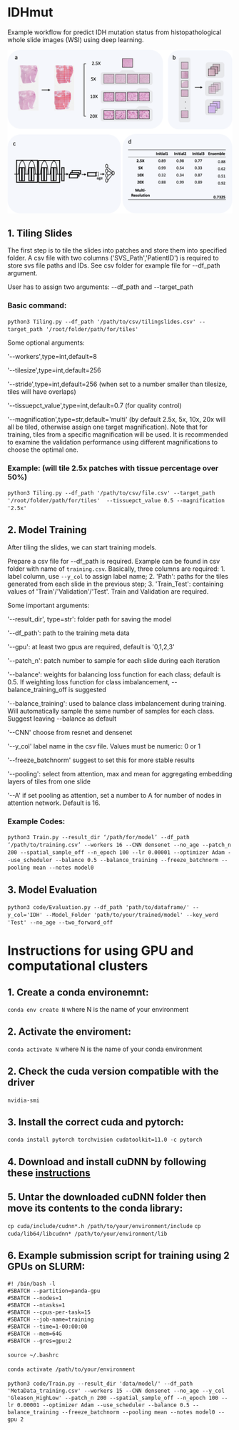 # IDHmut
Example workflow for predict IDH mutation status from histopathological whole slide images (WSI) using deep learning.
<p align="left">
  <img src="/Figures/Picture1.png" width="600" title="workflow">
</p>

## 1. Tiling Slides
The first step is to tile the slides into patches and store them into specified folder. A csv file with two columns ('SVS_Path','PatientID') is required to store svs file paths and IDs. See csv folder for example file for --df_path argument.

User has to assign two arguments: --df_path and --target_path

### Basic command:

`python3 Tiling.py --df_path '/path/to/csv/tilingslides.csv' --target_path '/root/folder/path/for/tiles' `

Some optional arguments:

'--workers',type=int,default=8

'--tilesize',type=int,default=256

'--stride',type=int,default=256 (when set to a number smaller than tilesize, tiles will have overlaps)

'--tissuepct_value',type=int,default=0.7 (for quality control)

'--magnification',type=str,default='multi' (by default 2.5x, 5x, 10x, 20x will all be tiled, otherwise assign one target magnification). Note that for training, tiles from a specific magnification will be used. It is recommended to examine the validation performance using different magnifications to choose the optimal one. 

### Example: (will tile 2.5x patches with tissue percentage over 50%)

`python3 Tiling.py --df_path '/path/to/csv/file.csv' --target_path '/root/folder/path/for/tiles'  --tissuepct_value 0.5 --magnification '2.5x'`


## 2. Model Training

After tiling the slides, we can start training models. 

Prepare a csv file for --df_path is required. Example can be found in csv folder with name of `training.csv`. Basically, three columns are required: 1. label column, use `--y_col` to assign label name; 2. 'Path': paths for the tiles generated from each slide in the previous step; 3. 'Train_Test': containing values of 'Train'/'Validation'/'Test'. Train and Validation are required.

Some important arguments:

'--result_dir', type=str': folder path for saving the model

'--df_path': path to the training meta data

'--gpu': at least two gpus are required, default is '0,1,2,3'

'--patch_n': patch number to sample for each slide during each iteration 

'--balance': weights for balancing loss function for each class; default is 0.5. If weighting loss function for class imbalancement, --balance_training_off is suggested

'--balance_training': used to balance class imbalancement during training. Will automatically sample the same number of samples for each class. Suggest leaving --balance as default

'--CNN' choose from resnet and densenet

'--y_col' label name in the csv file. Values must be numeric: 0 or 1

'--freeze_batchnorm' suggest to set this for more stable results

'--pooling': select from attention, max and mean for aggregating embedding layers of tiles from one slide

'--A' if set pooling as attention, set a number to A for number of nodes in attention network. Default is 16.

### Example Codes:

`python3 Train.py --result_dir ‘/path/for/model’ --df_path ‘/path/to/training.csv’ --workers 16 --CNN densenet --no_age --patch_n 200 --spatial_sample_off --n_epoch 100 --lr 0.00001 --optimizer Adam --use_scheduler --balance 0.5 --balance_training --freeze_batchnorm --pooling mean --notes model0`

## 3. Model Evaluation
`python3 code/Evaluation.py --df_path 'path/to/dataframe/' --y_col='IDH' --Model_Folder 'path/to/your/trained/model' --key_word 'Test' --no_age --two_forward_off`


# Instructions for using GPU and computational clusters
## 1. Create a conda environemnt:
`conda env create N` where N is the name of your environment

## 2. Activate the enviroment:
`conda activate N` where N is the name of your conda environment

## 2. Check the cuda version compatible with the driver
`nvidia-smi`

## 3. Install the correct cuda and pytorch:
`conda install pytorch torchvision cudatoolkit=11.0 -c pytorch`

## 4. Download and install cuDNN by following these [instructions](https://docs.nvidia.com/deeplearning/cudnn/install-guide/index.html)

## 5. Untar the downloaded cuDNN folder then move its contents to the conda library:
`cp cuda/include/cudnn*.h /path/to/your/environment/include`
`cp cuda/lib64/libcudnn* /path/to/your/environment/lib`

## 6. Example submission script for training using 2 GPUs on SLURM:

```
#! /bin/bash -l
#SBATCH --partition=panda-gpu
#SBATCH --nodes=1
#SBATCH --ntasks=1
#SBATCH --cpus-per-task=15
#SBATCH --job-name=training
#SBATCH --time=1-00:00:00
#SBATCH --mem=64G
#SBATCH --gres=gpu:2

source ~/.bashrc

conda activate /path/to/your/environment

python3 code/Train.py --result_dir 'data/model/' --df_path 'MetaData_training.csv' --workers 15 --CNN densenet --no_age --y_col 'Gleason_HighLow' --patch_n 200 --spatial_sample_off --n_epoch 100 --lr 0.00001 --optimizer Adam --use_scheduler --balance 0.5 --balance_training --freeze_batchnorm --pooling mean --notes model0 --gpu 2
```
